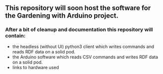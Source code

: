 ## This repository will soon host the software for the Gardening with Arduino project.

### After a bit of cleanup and documentation this repository will contain:

  * the headless (without UI) python3 client which writes commands and reads RDF data on a solid pod.
  * the Arduino software which reads CSV commands and writes RDF data on a solid pod.
  * links to hardware used


